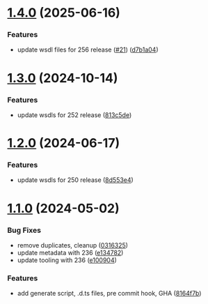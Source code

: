 # [1.4.0](https://github.com/forcedotcom/wsdl/compare/1.3.0...1.4.0) (2025-06-16)


### Features

* update wsdl files for 256 release ([#21](https://github.com/forcedotcom/wsdl/issues/21)) ([d7b1a04](https://github.com/forcedotcom/wsdl/commit/d7b1a04281e21820bb1a549c6e6041c4fce3e1d2))



# [1.3.0](https://github.com/forcedotcom/wsdl/compare/1.2.0...1.3.0) (2024-10-14)


### Features

* update wsdls for 252 release ([813c5de](https://github.com/forcedotcom/wsdl/commit/813c5dea7ebdebfe349a14fd41ac639708ab0fa5))



# [1.2.0](https://github.com/forcedotcom/wsdl/compare/1.1.0...1.2.0) (2024-06-17)


### Features

* update wsdls for 250 release ([8d553e4](https://github.com/forcedotcom/wsdl/commit/8d553e47155d95e5370d440e219e3044356c0b97))



# [1.1.0](https://github.com/forcedotcom/wsdl/compare/e100904cc6db5a420c1df52e3fe6ccbed7f99c74...1.1.0) (2024-05-02)


### Bug Fixes

* remove duplicates, cleanup ([0316325](https://github.com/forcedotcom/wsdl/commit/0316325db50ee7419daf02e76cc2089ecb759b76))
* update metadata with 236 ([e134782](https://github.com/forcedotcom/wsdl/commit/e134782f7254651b13f757b3a7a14eb673fb3fe8))
* update tooling with 236 ([e100904](https://github.com/forcedotcom/wsdl/commit/e100904cc6db5a420c1df52e3fe6ccbed7f99c74))


### Features

* add generate script, .d.ts files, pre commit hook, GHA ([8164f7b](https://github.com/forcedotcom/wsdl/commit/8164f7bb59670018ef4e795a89376704ca2f0e35))



